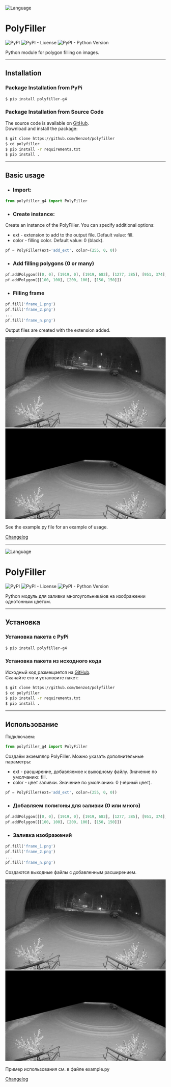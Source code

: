 ![Language](https://img.shields.io/badge/English-brigthgreen)

# PolyFiller

![PyPI](https://img.shields.io/pypi/v/polyfiller-g4)
![PyPI - License](https://img.shields.io/pypi/l/polyfiller-g4)
![PyPI - Python Version](https://img.shields.io/pypi/pyversions/polyfiller-g4)

Python module for polygon filling on images.

***

## Installation

### Package Installation from PyPi

```bash
$ pip install polyfiller-g4
```

### Package Installation from Source Code

The source code is available on [GitHub](https://github.com/Genzo4/polyfiller).  
Download and install the package:

```bash
$ git clone https://github.com/Genzo4/polyfiller
$ cd polyfiller
$ pip install -r requirements.txt
$ pip install .
```

***

## Basic usage

- ### Import:
```python
from polyfiller_g4 import PolyFiller
```

- ### Create instance:
Create an instance of the PolyFiller. You can specify additional options:
- ext - extension to add to the output file.
  Default value: fill.
- color - filling color.
  Default value: 0 (black).

```python
pf = PolyFiller(ext='add_ext', color=(255, 0, 0))
```

- ### Add filling polygons (0 or many)
```python
pf.addPolygon([[0, 0], [1919, 0], [1919, 682], [1277, 385], [951, 374], [0, 615]])
pf.addPolygon([[100, 100], [200, 100], [150, 150]])
```

- ### Filling frame
```python
pf.fill('frame_1.png')
pf.fill('frame_2.png')
...
pf.fill('frame_n.png')
```
Output files are created with the extension added.

![Input frame](https://github.com/Genzo4/polyfiller/raw/main/images/frame_1.png "Input frame")
![Output frame](https://github.com/Genzo4/polyfiller/raw/main/images/frame_1.fill.png "Output frame")

See the example.py file for an example of usage.

[Changelog](https://github.com/Genzo4/polyfiller/blob/main/CHANGELOG.md)
***

![Language](https://img.shields.io/badge/Русский-brigthgreen)

# PolyFiller

![PyPI](https://img.shields.io/pypi/v/polyfiller-g4)
![PyPI - License](https://img.shields.io/pypi/l/polyfiller-g4)
![PyPI - Python Version](https://img.shields.io/pypi/pyversions/polyfiller-g4)

Python модуль для заливки многоугольника\ов на изображении однотонным цветом. 

***

## Установка

### Установка пакета с PyPi

```bash
$ pip install polyfiller-g4
```

### Установка пакета из исходного кода

Исходный код размещается на [GitHub](https://github.com/Genzo4/polyfiller).  
Скачайте его и установите пакет:

```bash
$ git clone https://github.com/Genzo4/polyfiller
$ cd polyfiller
$ pip install -r requirements.txt
$ pip install .
```

***

## Использование

Подключаем:
```python
from polyfiller_g4 import PolyFiller
```

Создаём экземпляр PolyFiller. Можно указать дополнительные параметры:
- ext - расширение, добавляемое к выходному файлу.
  Значение по умолчанию: fill.
- color - цвет заливки.
  Значение по умолчанию: 0 (чёрный цвет).

```python
pf = PolyFiller(ext='add_ext', color=(255, 0, 0))
```

- ### Добавляем полигоны для заливки (0 или много)
```python
pf.addPolygon([[0, 0], [1919, 0], [1919, 682], [1277, 385], [951, 374], [0, 615]])
pf.addPolygon([[100, 100], [200, 100], [150, 150]])
```

- ### Заливка изображений
```python
pf.fill('frame_1.png')
pf.fill('frame_2.png')
...
pf.fill('frame_n.png')
```
Создаются выходные файлы с добавленным расширением.

![Input frame](https://github.com/Genzo4/polyfiller/raw/main/images/frame_1.png "Input frame")
![Output frame](https://github.com/Genzo4/polyfiller/raw/main/images/frame_1.fill.png "Output frame")

Пример использования см. в файле example.py

[Changelog](https://github.com/Genzo4/polyfiller/blob/main/CHANGELOG.md)
